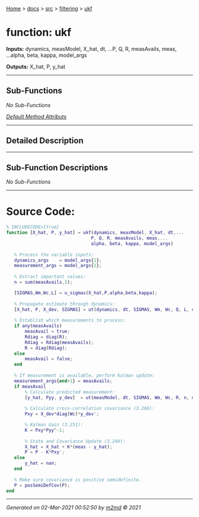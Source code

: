 [Home](../../../index.md) > [docs](../../../docs_index.md) > [src](../../src_index.md) > [filtering](../filtering_index.md) > [ukf](ukf_index.md)  

 
 # function: ukf



**Inputs:** dynamics, measModel, X_hat, dt, ...P, Q, R, measAvails, meas, ...alpha, beta, kappa, model_args

**Outputs:** X_hat, P, y_hat

 ***

## Sub-Functions

*No Sub-Functions*

[*Default Method Attributs*](https://www.mathworks.com/help/matlab/matlab_oop/method-attributes.html)

 ***

## Detailed Description



 ***

## Sub-Function Descriptions

*No Sub-Functions*

 
 *** 

 # Source Code:

 ```matlab 
 % INCLUDECODE>{true}
function [X_hat, P, y_hat] = ukf(dynamics, measModel, X_hat, dt,...
                                 P, Q, R, measAvails, meas,...
                                 alpha, beta, kappa, model_args)
                      
    % Process the variable inputs:
    dynamics_args    = model_args{1};
    measurement_args = model_args{2};
    
    % Extract important values:
    n = sum(measAvails,1);

    [SIGMAS,Wm,Wc,L] = u_sigmas(X_hat,P,alpha,beta,kappa);
    
    % Propagate estimate through dynamics:
    [X_hat, P, X_dev, SIGMAS] = ut(dynamics, dt, SIGMAS, Wm, Wc, Q, L, dynamics_args{:});
    
    % Establish which measurements to process:
    if any(measAvails)
        measAvail = true;
        Rdiag = diag(R);
        Rdiag = Rdiag(measAvails);
        R = diag(Rdiag);       
    else
        measAvail = false;
    end
    
    % If measurement is available, perform kalman update:
    measurement_args{end+1} = measAvails;
    if measAvail
        % Calculate predicted measurement:
        [y_hat, Pyy, y_dev]  = ut(measModel, dt, SIGMAS, Wm, Wc, R, n, measurement_args{:});
        
        % Calculate cross-correlation covariance (3.266):
        Pxy = X_dev*diag(Wc)*y_dev';

        % Kalman Gain (3.251):
        K = Pxy*Pyy^-1;
        
        % State and Covariance Update (3.249):
        X_hat = X_hat + K*(meas - y_hat);
        P = P - K*Pxy';
    else
        y_hat = nan;
    end
    
    % Make sure covariance is positive semidefinite.
    P = posSemiDefCov(P);
end  
 ``` 
  
 ***

*Generated on 02-Mar-2021 00:52:50 by [m2md](https://github.com/crgnam-research/m2md) © 2021*
